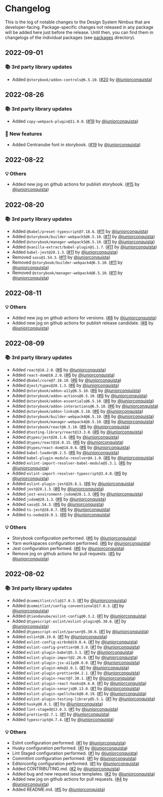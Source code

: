 # Changelog

This is the log of notable changes to the Design System Nimbus that are developer-facing.
Package-specific changes not released in any package will be added here just before the release. Until then, you can find them in changelogs of the individual packages (see [packages](./packages) directory).

## 2022-09-01

### 📚 3rd party library updates

- Added `@storybook/addon-controls@6.5.10`. ([#20](https://github.com/TiendaNube/nimbus-design-system/pull/20) by [@juniorconquista](https://github.com/juniorconquista))

## 2022-08-26

### 📚 3rd party library updates

- Added `copy-webpack-plugin@11.0.0`. ([#19](https://github.com/TiendaNube/nimbus-design-system/pull/19) by [@juniorconquista](https://github.com/juniorconquista))

### 🎉 New features

- Added Centranube font in storybook. ([#19](https://github.com/TiendaNube/nimbus-design-system/pull/19) by [@juniorconquista](https://github.com/juniorconquista))

## 2022-08-22

### 💡 Others

- Added new jog on github actions for publish storybook. ([#15](https://github.com/TiendaNube/nimbus-design-system/pull/15) by [@juniorconquista](https://github.com/juniorconquista))

## 2022-08-20

### 📚 3rd party library updates

- Added `@babel/preset-typescript@7.18.6`. ([#11](https://github.com/TiendaNube/nimbus-design-system/pull/11) by [@juniorconquista](https://github.com/juniorconquista))
- Added `@storybook/builder-webpack5@6.5.10`. ([#11](https://github.com/TiendaNube/nimbus-design-system/pull/11) by [@juniorconquista](https://github.com/juniorconquista))
- Added `@storybook/manager-webpack5@6.5.10`. ([#11](https://github.com/TiendaNube/nimbus-design-system/pull/11) by [@juniorconquista](https://github.com/juniorconquista))
- Added `@vanilla-extract/babel-plugin@1.1.7`. ([#11](https://github.com/TiendaNube/nimbus-design-system/pull/11) by [@juniorconquista](https://github.com/juniorconquista))
- Added `babel-jest@28.1.3`. ([#11](https://github.com/TiendaNube/nimbus-design-system/pull/11) by [@juniorconquista](https://github.com/juniorconquista))
- Removed `sass@1.54.3`. ([#11](https://github.com/TiendaNube/nimbus-design-system/pull/11) by [@juniorconquista](https://github.com/juniorconquista))
- Removed `@storybook/builder-webpack4@6.5.10`. ([#11](https://github.com/TiendaNube/nimbus-design-system/pull/11) by [@juniorconquista](https://github.com/juniorconquista))
- Removed `@storybook/manager-webpack4@6.5.10`. ([#11](https://github.com/TiendaNube/nimbus-design-system/pull/11) by [@juniorconquista](https://github.com/juniorconquista))

## 2022-08-11

### 💡 Others

- Added new jog on github actions for versions. ([#8](https://github.com/TiendaNube/nimbus-design-system/pull/8) by [@juniorconquista](https://github.com/juniorconquista))
- Added new jog on github actions for publish release candidate. ([#8](https://github.com/TiendaNube/nimbus-design-system/pull/8) by [@juniorconquista](https://github.com/juniorconquista))

## 2022-08-09

### 📚 3rd party library updates

- Added `react@18.2.0`. ([#6](https://github.com/TiendaNube/nimbus-design-system/pull/6) by [@juniorconquista](https://github.com/juniorconquista))
- Added `react-dom@18.2.0`. ([#6](https://github.com/TiendaNube/nimbus-design-system/pull/6) by [@juniorconquista](https://github.com/juniorconquista))
- Added `@babel/core@7.18.10`. ([#6](https://github.com/TiendaNube/nimbus-design-system/pull/6) by [@juniorconquista](https://github.com/juniorconquista))
- Added `@jest/types@28.1.3`. ([#6](https://github.com/TiendaNube/nimbus-design-system/pull/6) by [@juniorconquista](https://github.com/juniorconquista))
- Added `@storybook/addon-a11y@6.5.10`. ([#6](https://github.com/TiendaNube/nimbus-design-system/pull/6) by [@juniorconquista](https://github.com/juniorconquista))
- Added `@storybook/addon-actions@6.5.10`. ([#6](https://github.com/TiendaNube/nimbus-design-system/pull/6) by [@juniorconquista](https://github.com/juniorconquista))
- Added `@storybook/addon-essentials@6.5.10`. ([#6](https://github.com/TiendaNube/nimbus-design-system/pull/6) by [@juniorconquista](https://github.com/juniorconquista))
- Added `@storybook/addon-interactions@6.5.10`. ([#6](https://github.com/TiendaNube/nimbus-design-system/pull/6) by [@juniorconquista](https://github.com/juniorconquista))
- Added `@storybook/addon-links@6.5.10`. ([#6](https://github.com/TiendaNube/nimbus-design-system/pull/6) by [@juniorconquista](https://github.com/juniorconquista))
- Added `@storybook/builder-webpack4@6.5.10`. ([#6](https://github.com/TiendaNube/nimbus-design-system/pull/6) by [@juniorconquista](https://github.com/juniorconquista))
- Added `@storybook/manager-webpack4@6.5.10`. ([#6](https://github.com/TiendaNube/nimbus-design-system/pull/6) by [@juniorconquista](https://github.com/juniorconquista))
- Added `@storybook/react@6.5.10`. ([#6](https://github.com/TiendaNube/nimbus-design-system/pull/6) by [@juniorconquista](https://github.com/juniorconquista))
- Added `@testing-library/react@13.3.0`. ([#6](https://github.com/TiendaNube/nimbus-design-system/pull/6) by [@juniorconquista](https://github.com/juniorconquista))
- Added `@types/jest@28.1.6`. ([#6](https://github.com/TiendaNube/nimbus-design-system/pull/6) by [@juniorconquista](https://github.com/juniorconquista))
- Added `@types/react@18.0.15`. ([#6](https://github.com/TiendaNube/nimbus-design-system/pull/6) by [@juniorconquista](https://github.com/juniorconquista))
- Added `@types/react-dom@18.0.6`. ([#6](https://github.com/TiendaNube/nimbus-design-system/pull/6) by [@juniorconquista](https://github.com/juniorconquista))
- Added `babel-loader@8.2.5`. ([#6](https://github.com/TiendaNube/nimbus-design-system/pull/6) by [@juniorconquista](https://github.com/juniorconquista))
- Added `babel-plugin-module-resolver@4.1.0`. ([#6](https://github.com/TiendaNube/nimbus-design-system/pull/6) by [@juniorconquista](https://github.com/juniorconquista))
- Added `eslint-import-resolver-babel-module@5.3.1`. ([#6](https://github.com/TiendaNube/nimbus-design-system/pull/6) by [@juniorconquista](https://github.com/juniorconquista))
- Added `eslint-import-resolver-typescript@3.4.0`. ([#6](https://github.com/TiendaNube/nimbus-design-system/pull/6) by [@juniorconquista](https://github.com/juniorconquista))
- Added `eslint-plugin-jest@26.8.1`. ([#6](https://github.com/TiendaNube/nimbus-design-system/pull/6) by [@juniorconquista](https://github.com/juniorconquista))
- Added `jest@28.1.3`. ([#6](https://github.com/TiendaNube/nimbus-design-system/pull/6) by [@juniorconquista](https://github.com/juniorconquista))
- Added `jest-environment-jsdom@28.1.3`. ([#6](https://github.com/TiendaNube/nimbus-design-system/pull/6) by [@juniorconquista](https://github.com/juniorconquista))
- Added `jsdom@28.1.3`. ([#6](https://github.com/TiendaNube/nimbus-design-system/pull/6) by [@juniorconquista](https://github.com/juniorconquista))
- Added `sass@1.54.3`. ([#6](https://github.com/TiendaNube/nimbus-design-system/pull/6) by [@juniorconquista](https://github.com/juniorconquista))
- Added `ts-jest@28.0.7`. ([#6](https://github.com/TiendaNube/nimbus-design-system/pull/6) by [@juniorconquista](https://github.com/juniorconquista))
- Added `ts-node@10.9.1`. ([#6](https://github.com/TiendaNube/nimbus-design-system/pull/6) by [@juniorconquista](https://github.com/juniorconquista))

### 💡 Others

- Storybook configuration performed. ([#6](https://github.com/TiendaNube/nimbus-design-system/pull/6) by [@juniorconquista](https://github.com/juniorconquista))
- Yarn workspaces configuration performed. ([#6](https://github.com/TiendaNube/nimbus-design-system/pull/6) by [@juniorconquista](https://github.com/juniorconquista))
- Jest configuration performed. ([#6](https://github.com/TiendaNube/nimbus-design-system/pull/6) by [@juniorconquista](https://github.com/juniorconquista))
- Remove jog on github actions for pull requests. ([#5](https://github.com/TiendaNube/nimbus-design-system/pull/5) by [@juniorconquista](https://github.com/juniorconquista))

## 2022-08-02

### 📚 3rd party library updates

- Added `@commitlint/cli@17.0.3`. ([#1](https://github.com/TiendaNube/nimbus-design-system/pull/1) by [@juniorconquista](https://github.com/juniorconquista))
- Added `@commitlint/config-conventional@17.0.3`. ([#1](https://github.com/TiendaNube/nimbus-design-system/pull/1) by [@juniorconquista](https://github.com/juniorconquista))
- Added `@tiendanube/eslint-config@0.3.2`. ([#1](https://github.com/TiendaNube/nimbus-design-system/pull/1) by [@juniorconquista](https://github.com/juniorconquista))
- Added `@typescript-eslint/eslint-plugin@5.30.6`. ([#1](https://github.com/TiendaNube/nimbus-design-system/pull/1) by [@juniorconquista](https://github.com/juniorconquista))
- Added `@typescript-eslint/parser@5.30.6`. ([#1](https://github.com/TiendaNube/nimbus-design-system/pull/1) by [@juniorconquista](https://github.com/juniorconquista))
- Added `eslint@8.19.0`. ([#1](https://github.com/TiendaNube/nimbus-design-system/pull/1) by [@juniorconquista](https://github.com/juniorconquista))
- Added `eslint-config-airbnb@19.0.4`. ([#1](https://github.com/TiendaNube/nimbus-design-system/pull/1) by [@juniorconquista](https://github.com/juniorconquista))
- Added `eslint-config-prettier@8.5.0`. ([#1](https://github.com/TiendaNube/nimbus-design-system/pull/1) by [@juniorconquista](https://github.com/juniorconquista))
- Added `eslint-plugin-babel@5.3.1`. ([#1](https://github.com/TiendaNube/nimbus-design-system/pull/1) by [@juniorconquista](https://github.com/juniorconquista))
- Added `eslint-plugin-import@2.26.0`. ([#1](https://github.com/TiendaNube/nimbus-design-system/pull/1) by [@juniorconquista](https://github.com/juniorconquista))
- Added `eslint-plugin-jsx-a11y@6.6.0`. ([#1](https://github.com/TiendaNube/nimbus-design-system/pull/1) by [@juniorconquista](https://github.com/juniorconquista))
- Added `eslint-plugin-mdx@2.0.1`. ([#1](https://github.com/TiendaNube/nimbus-design-system/pull/1) by [@juniorconquista](https://github.com/juniorconquista))
- Added `eslint-plugin-prettier@4.2.1`. ([#1](https://github.com/TiendaNube/nimbus-design-system/pull/1) by [@juniorconquista](https://github.com/juniorconquista))
- Added `eslint-plugin-react@7.30.1`. ([#1](https://github.com/TiendaNube/nimbus-design-system/pull/1) by [@juniorconquista](https://github.com/juniorconquista))
- Added `eslint-plugin-react-hooks@4.6.0`. ([#1](https://github.com/TiendaNube/nimbus-design-system/pull/1) by [@juniorconquista](https://github.com/juniorconquista))
- Added `eslint-plugin-sonarjs@0.13.0`. ([#1](https://github.com/TiendaNube/nimbus-design-system/pull/1) by [@juniorconquista](https://github.com/juniorconquista))
- Added `eslint-plugin-spellcheck@0.0.19`. ([#1](https://github.com/TiendaNube/nimbus-design-system/pull/1) by [@juniorconquista](https://github.com/juniorconquista))
- Added `eslint-plugin-testing-library@5.5.1`. ([#1](https://github.com/TiendaNube/nimbus-design-system/pull/1) by [@juniorconquista](https://github.com/juniorconquista))
- Added `husky@8.0.1`. ([#1](https://github.com/TiendaNube/nimbus-design-system/pull/1) by [@juniorconquista](https://github.com/juniorconquista))
- Added `lint-staged@13.0.3`. ([#1](https://github.com/TiendaNube/nimbus-design-system/pull/1) by [@juniorconquista](https://github.com/juniorconquista))
- Added `prettier@2.7.1`. ([#1](https://github.com/TiendaNube/nimbus-design-system/pull/1) by [@juniorconquista](https://github.com/juniorconquista))
- Added `typescript@4.7.4`. ([#1](https://github.com/TiendaNube/nimbus-design-system/pull/1) by [@juniorconquista](https://github.com/juniorconquista))

<!-- ### 🛠 Breaking changes -->

<!-- ### 🎉 New features -->

<!-- ### 🐛 Bug fixes -->

### 💡 Others

- Eslint configuration performed. ([#1](https://github.com/TiendaNube/nimbus-design-system/pull/1) by [@juniorconquista](https://github.com/juniorconquista))
- Husky configuration performed. ([#1](https://github.com/TiendaNube/nimbus-design-system/pull/1) by [@juniorconquista](https://github.com/juniorconquista))
- Lint Staged configuration performed. ([#1](https://github.com/TiendaNube/nimbus-design-system/pull/1) by [@juniorconquista](https://github.com/juniorconquista))
- Commitlint configuration performed. ([#1](https://github.com/TiendaNube/nimbus-design-system/pull/1) by [@juniorconquista](https://github.com/juniorconquista))
- Editorconfig configuration performed. ([#1](https://github.com/TiendaNube/nimbus-design-system/pull/1) by [@juniorconquista](https://github.com/juniorconquista))
- Added CONTRIBUTING.md. ([#2](https://github.com/TiendaNube/nimbus-design-system/pull/2) by [@juniorconquista](https://github.com/juniorconquista))
- Added bug and new request issue templates. ([#2](https://github.com/TiendaNube/nimbus-design-system/pull/2) by [@juniorconquista](https://github.com/juniorconquista))
- Added new jog on github actions for pull requests. ([#4](https://github.com/TiendaNube/nimbus-design-system/pull/4) by [@juniorconquista](https://github.com/juniorconquista))
- Added README.md. ([#5](https://github.com/TiendaNube/nimbus-design-system/pull/5) by [@juniorconquista](https://github.com/juniorconquista))

<!-- ### ⚠️ Notices -->
